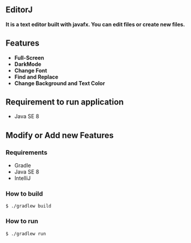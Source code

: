 ## EditorJ
**It is a text editor built with javafx. You can edit files or create new files.**

## Features
 - **Full-Screen**
 - **DarkMode**
 - **Change Font**
 - **Find and Replace**
 - **Change Background and Text Color**

## Requirement to run application
 - Java SE 8

## Modify or Add new Features

### Requirements
 - Gradle 
 - Java SE 8
 - IntelliJ

### How to build 

`$ ./gradlew build`

### How to run 

`$ ./gradlew run`
